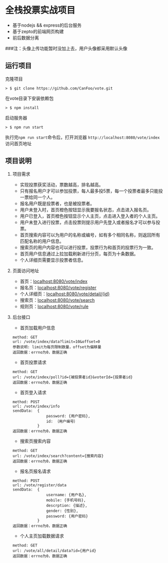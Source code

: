 # 全栈投票实战项目
* 基于nodejs && express的后台服务
* 基于zepto的前端网页构建
* 前后数据分离

###注：头像上传功能暂时没加上去，用户头像都采用默认头像
## 运行项目

克隆项目

```
> $ git clone https://github.com/CanFoo/vote.git
```
在vote目录下安装依赖包

```
> $ npm install
```
启动服务器

```
> $ npm run start
```
执行完`npm run start`命令后，打开浏览器 `http://localhost:8080/vote/index`访问首页地址


## 项目说明

1. 项目需求
	- 实现投票获奖活动，票数越高，排名越高。
	- 只有报名用户才可以参加投票，每人最多投5票，每一个投票者最多只能投一票给同一个人。
	- 报名用户既是投票者，也是被投票者。
	- 用户未登入时，首页橙色按钮显示我要报名状态，点击进入报名页。
	- 用户已登入，首页橙色按钮显示个人主页，点击进入登入者的个人主页。
	- 用户未登入进行投票，点击投票则提示用户先登入或者报名才可以参与投票。
	- 首页搜索内容可以为用户的名称或编号，如有多个相同名称，则返回所有匹配名称的用户信息。
	- 搜索页的用户内容也可以进行投票，投票行为和首页的投票行为一致。
	- 首页用户信息通过上拉加载刷新进行分页，每页为十条数据。
	- 个人详细页需要显示投票者信息。


2. 页面访问地址
	- 首页：[localhost:8080/vote/index](localhost:8080/vote/index)
	- 报名页：[localhost:8080/vote/register](localhost:8080/vote/register)
	- 个人详细页：[localhost:8080/vote/detail/{id}](localhost:8080/vote/detail)
	- 搜索页：[localhost:8080/vote/search](localhost:8080/vote/search)
	- 规则页：[localhost:8080/vote/rule](localhost:8080/vote/rule)
	
3. 后台接口
	- 首页加载用户信息
	
	```
	method: GET
	url: /vote/index/data?limit=10&offset=0
	参数说明: limit为每页限制数量，offset为偏移量
	返回数据：errno为0，数据正确
	```
	- 首页投票请求
	
	```
	method: GET
	url: /vote/index/poll?id={被投票者id}&voterId={投票者id}
	返回数据：errno为0，数据正确		
	```
	- 首页登入请求
	
	```
	method: POST
	url: /vote/index/info
	sendData:  {
				   password: {用户密码},
			       id: ｛用户编号｝
			   }
	返回数据：errno为0，数据正确		
	```
	- 搜索页搜索内容
	
	```
	method: GET
	url: /vote/index/search?content={搜索内容}
	返回数据：errno为0，数据正确
	```
	- 报名页报名请求
	
	```
	method: POST
	url: /vote/register/data
	sendData:  {
			       username: {用户名},
				   mobile: {手机号码},
				   descrption: {描述},
				   gender: {性别},
				   password: {用户密码}
			   }
	返回数据：errno为0，数据正确		
	```
	- 个人主页加载数据请求
	
	```
	method: GET
	url: /vote/all/detail/data?id={用户id}
	返回数据：errno为0，数据正确
	```
	